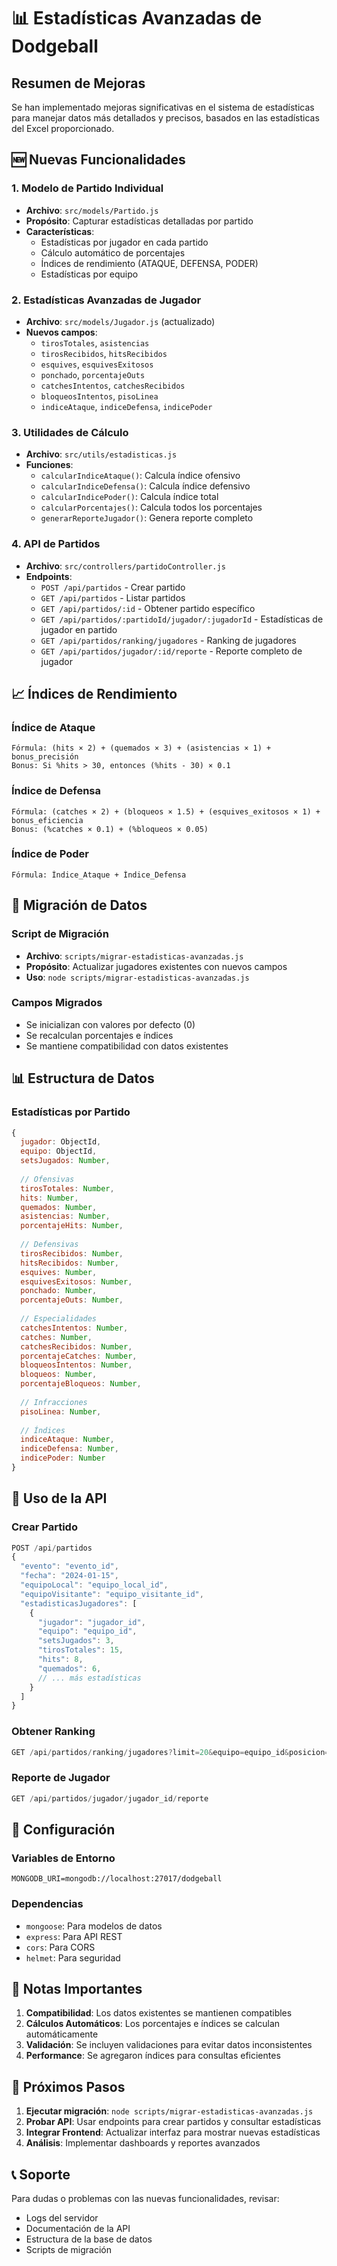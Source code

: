 # 📊 Estadísticas Avanzadas de Dodgeball

## Resumen de Mejoras

Se han implementado mejoras significativas en el sistema de estadísticas para manejar datos más detallados y precisos, basados en las estadísticas del Excel proporcionado.

## 🆕 Nuevas Funcionalidades

### 1. **Modelo de Partido Individual**
- **Archivo**: `src/models/Partido.js`
- **Propósito**: Capturar estadísticas detalladas por partido
- **Características**:
  - Estadísticas por jugador en cada partido
  - Cálculo automático de porcentajes
  - Índices de rendimiento (ATAQUE, DEFENSA, PODER)
  - Estadísticas por equipo

### 2. **Estadísticas Avanzadas de Jugador**
- **Archivo**: `src/models/Jugador.js` (actualizado)
- **Nuevos campos**:
  - `tirosTotales`, `asistencias`
  - `tirosRecibidos`, `hitsRecibidos`
  - `esquives`, `esquivesExitosos`
  - `ponchado`, `porcentajeOuts`
  - `catchesIntentos`, `catchesRecibidos`
  - `bloqueosIntentos`, `pisoLinea`
  - `indiceAtaque`, `indiceDefensa`, `indicePoder`

### 3. **Utilidades de Cálculo**
- **Archivo**: `src/utils/estadisticas.js`
- **Funciones**:
  - `calcularIndiceAtaque()`: Calcula índice ofensivo
  - `calcularIndiceDefensa()`: Calcula índice defensivo
  - `calcularIndicePoder()`: Calcula índice total
  - `calcularPorcentajes()`: Calcula todos los porcentajes
  - `generarReporteJugador()`: Genera reporte completo

### 4. **API de Partidos**
- **Archivo**: `src/controllers/partidoController.js`
- **Endpoints**:
  - `POST /api/partidos` - Crear partido
  - `GET /api/partidos` - Listar partidos
  - `GET /api/partidos/:id` - Obtener partido específico
  - `GET /api/partidos/:partidoId/jugador/:jugadorId` - Estadísticas de jugador en partido
  - `GET /api/partidos/ranking/jugadores` - Ranking de jugadores
  - `GET /api/partidos/jugador/:id/reporte` - Reporte completo de jugador

## 📈 Índices de Rendimiento

### **Índice de Ataque**
```
Fórmula: (hits × 2) + (quemados × 3) + (asistencias × 1) + bonus_precisión
Bonus: Si %hits > 30, entonces (%hits - 30) × 0.1
```

### **Índice de Defensa**
```
Fórmula: (catches × 2) + (bloqueos × 1.5) + (esquives_exitosos × 1) + bonus_eficiencia
Bonus: (%catches × 0.1) + (%bloqueos × 0.05)
```

### **Índice de Poder**
```
Fórmula: Índice_Ataque + Índice_Defensa
```

## 🔄 Migración de Datos

### **Script de Migración**
- **Archivo**: `scripts/migrar-estadisticas-avanzadas.js`
- **Propósito**: Actualizar jugadores existentes con nuevos campos
- **Uso**: `node scripts/migrar-estadisticas-avanzadas.js`

### **Campos Migrados**
- Se inicializan con valores por defecto (0)
- Se recalculan porcentajes e índices
- Se mantiene compatibilidad con datos existentes

## 📊 Estructura de Datos

### **Estadísticas por Partido**
```javascript
{
  jugador: ObjectId,
  equipo: ObjectId,
  setsJugados: Number,
  
  // Ofensivas
  tirosTotales: Number,
  hits: Number,
  quemados: Number,
  asistencias: Number,
  porcentajeHits: Number,
  
  // Defensivas
  tirosRecibidos: Number,
  hitsRecibidos: Number,
  esquives: Number,
  esquivesExitosos: Number,
  ponchado: Number,
  porcentajeOuts: Number,
  
  // Especialidades
  catchesIntentos: Number,
  catches: Number,
  catchesRecibidos: Number,
  porcentajeCatches: Number,
  bloqueosIntentos: Number,
  bloqueos: Number,
  porcentajeBloqueos: Number,
  
  // Infracciones
  pisoLinea: Number,
  
  // Índices
  indiceAtaque: Number,
  indiceDefensa: Number,
  indicePoder: Number
}
```

## 🚀 Uso de la API

### **Crear Partido**
```javascript
POST /api/partidos
{
  "evento": "evento_id",
  "fecha": "2024-01-15",
  "equipoLocal": "equipo_local_id",
  "equipoVisitante": "equipo_visitante_id",
  "estadisticasJugadores": [
    {
      "jugador": "jugador_id",
      "equipo": "equipo_id",
      "setsJugados": 3,
      "tirosTotales": 15,
      "hits": 8,
      "quemados": 6,
      // ... más estadísticas
    }
  ]
}
```

### **Obtener Ranking**
```javascript
GET /api/partidos/ranking/jugadores?limit=20&equipo=equipo_id&posicion=thrower
```

### **Reporte de Jugador**
```javascript
GET /api/partidos/jugador/jugador_id/reporte
```

## 🔧 Configuración

### **Variables de Entorno**
```env
MONGODB_URI=mongodb://localhost:27017/dodgeball
```

### **Dependencias**
- `mongoose`: Para modelos de datos
- `express`: Para API REST
- `cors`: Para CORS
- `helmet`: Para seguridad

## 📝 Notas Importantes

1. **Compatibilidad**: Los datos existentes se mantienen compatibles
2. **Cálculos Automáticos**: Los porcentajes e índices se calculan automáticamente
3. **Validación**: Se incluyen validaciones para evitar datos inconsistentes
4. **Performance**: Se agregaron índices para consultas eficientes

## 🎯 Próximos Pasos

1. **Ejecutar migración**: `node scripts/migrar-estadisticas-avanzadas.js`
2. **Probar API**: Usar endpoints para crear partidos y consultar estadísticas
3. **Integrar Frontend**: Actualizar interfaz para mostrar nuevas estadísticas
4. **Análisis**: Implementar dashboards y reportes avanzados

## 📞 Soporte

Para dudas o problemas con las nuevas funcionalidades, revisar:
- Logs del servidor
- Documentación de la API
- Estructura de la base de datos
- Scripts de migración
